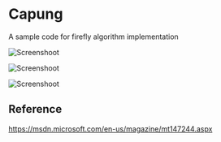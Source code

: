 # Capung
A sample code for firefly algorithm implementation

![Screenshoot](https://raw.githubusercontent.com/fachrur/Capung/master/img_1.png)

![Screenshoot](https://raw.githubusercontent.com/fachrur/Capung/master/img_2.png)

![Screenshoot](https://raw.githubusercontent.com/fachrur/Capung/master/img_3.png)

## Reference
https://msdn.microsoft.com/en-us/magazine/mt147244.aspx
